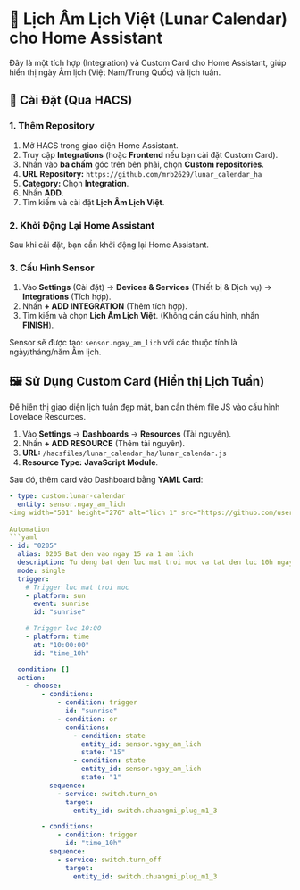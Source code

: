 # 🌙 Lịch Âm Lịch Việt (Lunar Calendar) cho Home Assistant

Đây là một tích hợp (Integration) và Custom Card cho Home Assistant, giúp hiển thị ngày Âm lịch (Việt Nam/Trung Quốc) và lịch tuần.

## 🚀 Cài Đặt (Qua HACS)

### 1. Thêm Repository

1. Mở HACS trong giao diện Home Assistant.
2. Truy cập **Integrations** (hoặc **Frontend** nếu bạn cài đặt Custom Card).
3. Nhấn vào **ba chấm** góc trên bên phải, chọn **Custom repositories**.
4. **URL Repository:** `https://github.com/mrb2629/lunar_calendar_ha`
5. **Category:** Chọn **Integration**.
6. Nhấn **ADD**.
7. Tìm kiếm và cài đặt **Lịch Âm Lịch Việt**.

### 2. Khởi Động Lại Home Assistant

Sau khi cài đặt, bạn cần khởi động lại Home Assistant.

### 3. Cấu Hình Sensor

1. Vào **Settings** (Cài đặt) -> **Devices & Services** (Thiết bị & Dịch vụ) -> **Integrations** (Tích hợp).
2. Nhấn **+ ADD INTEGRATION** (Thêm tích hợp).
3. Tìm kiếm và chọn **Lịch Âm Lịch Việt**. (Không cần cấu hình, nhấn **FINISH**).

Sensor sẽ được tạo: `sensor.ngay_am_lich` với các thuộc tính là ngày/tháng/năm Âm lịch.

## 🖼️ Sử Dụng Custom Card (Hiển thị Lịch Tuần)

Để hiển thị giao diện lịch tuần đẹp mắt, bạn cần thêm file JS vào cấu hình Lovelace Resources.

1. Vào **Settings** -> **Dashboards** -> **Resources** (Tài nguyên).
2. Nhấn **+ ADD RESOURCE** (Thêm tài nguyên).
3. **URL:** `/hacsfiles/lunar_calendar_ha/lunar_calendar.js`
4. **Resource Type:** **JavaScript Module**.

Sau đó, thêm card vào Dashboard bằng **YAML Card**:
```yaml  
- type: custom:lunar-calendar  
  entity: sensor.ngay_am_lich  
<img width="501" height="276" alt="lich 1" src="https://github.com/user-attachments/assets/64e0d0e3-42be-4350-882e-10f451131bee" />
  
Automation
```yaml
- id: "0205"
  alias: 0205 Bat den vao ngay 15 va 1 am lich
  description: Tu dong bat den luc mat troi moc va tat den luc 10h ngay 15/1 am lich
  mode: single
  trigger:
    # Trigger luc mat troi moc
    - platform: sun
      event: sunrise
      id: "sunrise"

    # Trigger luc 10:00
    - platform: time
      at: "10:00:00"
      id: "time_10h"

  condition: []
  action:
    - choose:
        - conditions:
            - condition: trigger
              id: "sunrise"
            - condition: or
              conditions:
                - condition: state
                  entity_id: sensor.ngay_am_lich
                  state: "15"
                - condition: state
                  entity_id: sensor.ngay_am_lich
                  state: "1"
          sequence:
            - service: switch.turn_on
              target:
                entity_id: switch.chuangmi_plug_m1_3

        - conditions:
            - condition: trigger
              id: "time_10h"
          sequence:
            - service: switch.turn_off
              target:
                entity_id: switch.chuangmi_plug_m1_3










